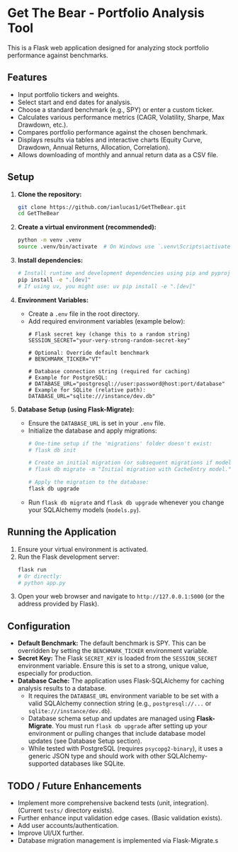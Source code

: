 # Get The Bear - Portfolio Analysis Tool

This is a Flask web application designed for analyzing stock portfolio performance against benchmarks.

## Features

*   Input portfolio tickers and weights.
*   Select start and end dates for analysis.
*   Choose a standard benchmark (e.g., SPY) or enter a custom ticker.
*   Calculates various performance metrics (CAGR, Volatility, Sharpe, Max Drawdown, etc.).
*   Compares portfolio performance against the chosen benchmark.
*   Displays results via tables and interactive charts (Equity Curve, Drawdown, Annual Returns, Allocation, Correlation).
*   Allows downloading of monthly and annual return data as a CSV file.

## Setup

1.  **Clone the repository:**
    ```bash
    git clone https://github.com/ianlucas1/GetTheBear.git
    cd GetTheBear
    ```

2.  **Create a virtual environment (recommended):**
    ```bash
    python -m venv .venv
    source .venv/bin/activate  # On Windows use `.venv\Scripts\activate`
    ```

3.  **Install dependencies:**
    ```bash
    # Install runtime and development dependencies using pip and pyproject.toml
    pip install -e ".[dev]" 
    # If using uv, you might use: uv pip install -e ".[dev]"
    ```

4.  **Environment Variables:**
    *   Create a `.env` file in the root directory.
    *   Add required environment variables (example below):
        ```dotenv
        # Flask secret key (change this to a random string)
        SESSION_SECRET="your-very-strong-random-secret-key"

        # Optional: Override default benchmark
        # BENCHMARK_TICKER="VT"

        # Database connection string (required for caching)
        # Example for PostgreSQL:
        # DATABASE_URL="postgresql://user:password@host:port/database"
        # Example for SQLite (relative path):
        DATABASE_URL="sqlite:///instance/dev.db"
        ```

5.  **Database Setup (using Flask-Migrate):**
    *   Ensure the `DATABASE_URL` is set in your `.env` file.
    *   Initialize the database and apply migrations:
        ```bash
        # One-time setup if the 'migrations' folder doesn't exist:
        # flask db init 

        # Create an initial migration (or subsequent migrations if models change):
        # flask db migrate -m "Initial migration with CacheEntry model."

        # Apply the migration to the database:
        flask db upgrade
        ```
    *   Run `flask db migrate` and `flask db upgrade` whenever you change your SQLAlchemy models (`models.py`).

## Running the Application

1.  Ensure your virtual environment is activated.
2.  Run the Flask development server:
    ```bash
    flask run
    # Or directly:
    # python app.py
    ```
3.  Open your web browser and navigate to `http://127.0.0.1:5000` (or the address provided by Flask).

## Configuration

*   **Default Benchmark:** The default benchmark is SPY. This can be overridden by setting the `BENCHMARK_TICKER` environment variable.
*   **Secret Key:** The Flask `SECRET_KEY` is loaded from the `SESSION_SECRET` environment variable. Ensure this is set to a strong, unique value, especially for production.
*   **Database Cache:** The application uses Flask-SQLAlchemy for caching analysis results to a database.
    *   It requires the `DATABASE_URL` environment variable to be set with a valid SQLAlchemy connection string (e.g., `postgresql://...` or `sqlite:///instance/dev.db`).
    *   Database schema setup and updates are managed using **Flask-Migrate**. You must run `flask db upgrade` after setting up your environment or pulling changes that include database model updates (see Database Setup section).
    *   While tested with PostgreSQL (requires `psycopg2-binary`), it uses a generic JSON type and should work with other SQLAlchemy-supported databases like SQLite.

## TODO / Future Enhancements

*   Implement more comprehensive backend tests (unit, integration). (Current `tests/` directory exists).
*   Further enhance input validation edge cases. (Basic validation exists).
*   Add user accounts/authentication.
*   Improve UI/UX further.
*   Database migration management is implemented via Flask-Migrate.s

<!-- Test change -->
